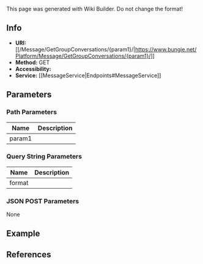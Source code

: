 <span class="wiki-builder">This page was generated with Wiki Builder. Do not change the format!</span>

## Info

* **URI:** [[/Message/GetGroupConversations/{param1}/|https://www.bungie.net/Platform/Message/GetGroupConversations/{param1}/]]
* **Method:** GET
* **Accessibility:** 
* **Service:** [[MessageService|Endpoints#MessageService]]

## Parameters
### Path Parameters
Name | Description
---- | -----------
param1 | 

### Query String Parameters
Name | Description
---- | -----------
format | 

### JSON POST Parameters
None

## Example


## References
